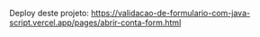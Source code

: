 Deploy deste projeto: https://validacao-de-formulario-com-java-script.vercel.app/pages/abrir-conta-form.html
